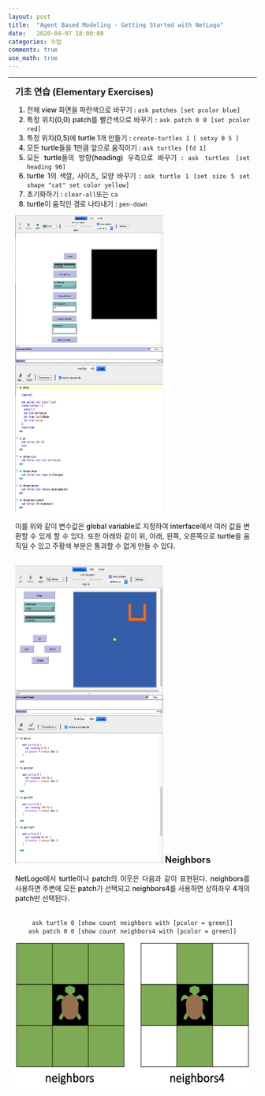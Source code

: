 ```yaml
---
layout: post
title:  "Agent Based Modeling - Getting Started with NetLogo"
date:   2020-04-07 18:00:08
categories: 수업
comments: true
use_math: true
---
```

-----

<div style = "font-weight:500; font-size:1.0em; margin-left: 1em; margin-right: 1em;text-align:justify; ">
<span style = "font-weight:700; font-size:1.3em;  margin-right: 1em;">
기초 연습 (Elementary Exercises)
</span>
<br>
<ol>
<li>전체 view 화면을 파란색으로 바꾸기 : <code>ask patches [set pcolor blue]</code></li>
<li>특정 위치(0,0) patch를 빨간색으로 바꾸기 : <code>ask patch 0 0 [set pcolor red]</code></li>
<li>특정 위치(0,5)에 turtle 1개 만들기 : <code>create-turtles 1 [ setxy 0 5 ]</code></li>
<li>모든 turtle들을 1만큼 앞으로 움직이기 : <code>ask turtles [fd 1]</code></li>
<li>모든 turtle들의 방향(heading) 우측으로 바꾸기 : <code>ask turtles [set heading 90]</code></li>
<li>turtle 1의 색깔, 사이즈, 모양 바꾸기 : <code>ask turtle 1 [set size 5 set shape "cat" set color yellow]</code></li>
<li>초기화하기 : <code>clear-all</code>또는 <code>ca</code></li>
<li>turtle이 움직인 경로 나타내기 : <code>pen-down</code></li>
</ol>

<div style="display: inline-block; margin-left: 0em; margin-right: 1.5em; ">
<img src="/images/post_img/NL10.png" width="300" height="300"  >
</div>
<div style="display: inline-block; margin-right: 0em; ">
<img src="/images/post_img/NL11.png" width="300" height="300" >
</div>

<br>

이를 위와 같이 변수값은 global variable로 지정하여 interface에서 여러 값을 변환할 수 있게 할 수 있다. 또한 아래와 같이 위, 아래, 왼쪽, 오른쪽으로 turtle을 움직일 수 있고 주황색 부분은 통과할 수 없게 만들 수 있다. 
<br> <br>


<div style="display: inline-block; margin-left: 0em; margin-right: 1.5em; ">
<img src="/images/post_img/NL12.png" width="300" height="300"  >
</div>
<div style="display: inline-block; margin-right: 0em; ">
<img src="/images/post_img/NL13.png" width="300" height="300" >
</div>

<span style = "font-weight:700; font-size:1.3em;">
Neighbors
</span>
<br><br>
NetLogo에서 turtle이나 patch의 이웃은 다음과 같이 표현된다. neighbors를 사용하면 주변에 모든 patch가 선택되고 neighbors4를 사용하면 상하좌우 4개의 patch만 선택된다.<br> <br>
<p style = "text-align:center; " >
<code>ask turtle 0 [show count neighbors with [pcolor = green]]</code>
<br> 
<code>ask patch 0 0 [show count neighbors4 with [pcolor = green]]</code>
</p>

<p align="center">
<img src="/images/post_img/NL14.png" width="500" height="300" >
</p>


</div>
